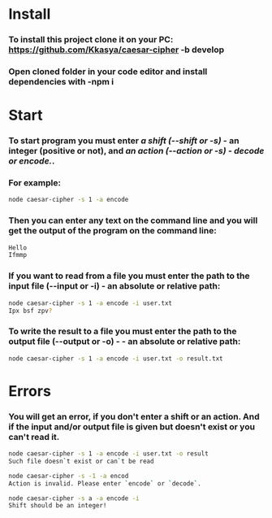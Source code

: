 # Install
### To install this project clone it on your PC: https://github.com/Kkasya/caesar-cipher -b develop
### Open cloned folder in your code editor and install dependencies with -npm i

# Start
### To start program you must enter *a shift (--shift or -s)* - an integer (positive or not), and *an action (--action or -s) - decode or encode.*.
### For example: 
```sh
node caesar-cipher -s 1 -a encode
```
### Then you can enter any text on the command line and you will get the output of the program on the command line:
```sh
Hello
Ifmmp
```
### If you want to read from a file you must enter the path to the input file (--input or -i) - an absolute or relative path:
```sh
node caesar-cipher -s 1 -a encode -i user.txt
Ipx bsf zpv?
```
### To write the result to a file you must enter the path to the output file (--output or -o) - - an absolute or relative path:
```sh
node caesar-cipher -s 1 -a encode -i user.txt -o result.txt
```

# Errors
### You will get an error, if you don't enter a shift or an action. And if the input and/or output file is given but doesn't exist or you can't read it.
```sh
node caesar-cipher -s 1 -a encode -i user.txt -o result
Such file doesn`t exist or can`t be read
```
```sh
node caesar-cipher -s -1 -a encod
Action is invalid. Please enter `encode` or `decode`.
```
```sh
node caesar-cipher -s a -a encode -i
Shift should be an integer!
```